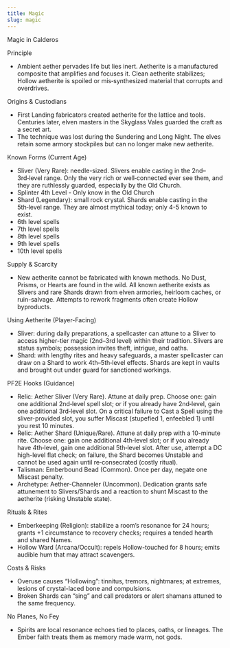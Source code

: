 ```yaml
---
title: Magic
slug: magic
---
```


Magic in Calderos

Principle
- Ambient aether pervades life but lies inert. Aetherite is a manufactured composite that amplifies and focuses it. Clean aetherite stabilizes; Hollow aetherite is spoiled or mis‑synthesized material that corrupts and overdrives.

Origins & Custodians
- First Landing fabricators created aetherite for the lattice and tools. Centuries later, elven masters in the Skyglass Vales guarded the craft as a secret art.
- The technique was lost during the Sundering and Long Night. The elves retain some armory stockpiles but can no longer make new aetherite.

Known Forms (Current Age)
- Sliver (Very Rare): needle-sized. Slivers enable casting in the 2nd–3rd‑level range. Only the very rich or well‑connected ever see them, and they are ruthlessly guarded, especially by the Old Church.
- Splinter 4th Level - Only know in the Old Church
- Shard (Legendary): small rock crystal. Shards enable casting in the 5th‑level range. They are almost mythical today; only 4-5 known to exist.
- 6th level spells
- 7th level spells
- 8th level spells
- 9th level spells
- 10th level spells

Supply & Scarcity
- New aetherite cannot be fabricated with known methods. No Dust, Prisms, or Hearts are found in the wild. All known aetherite exists as Slivers and rare Shards drawn from elven armories, heirloom caches, or ruin-salvage. Attempts to rework fragments often create Hollow byproducts.

Using Aetherite (Player-Facing)
- Sliver: during daily preparations, a spellcaster can attune to a Sliver to access higher-tier magic (2nd–3rd level) within their tradition. Slivers are status symbols; possession invites theft, intrigue, and oaths.
- Shard: with lengthy rites and heavy safeguards, a master spellcaster can draw on a Shard to work 4th–5th‑level effects. Shards are kept in vaults and brought out under guard for sanctioned workings.

PF2E Hooks (Guidance)
- Relic: Aether Sliver (Very Rare). Attune at daily prep. Choose one: gain one additional 2nd‑level spell slot; or if you already have 2nd‑level, gain one additional 3rd‑level slot. On a critical failure to Cast a Spell using the sliver-provided slot, you suffer Miscast (stupefied 1, enfeebled 1) until you rest 10 minutes.
- Relic: Aether Shard (Unique/Rare). Attune at daily prep with a 10-minute rite. Choose one: gain one additional 4th‑level slot; or if you already have 4th‑level, gain one additional 5th‑level slot. After use, attempt a DC high-level flat check; on failure, the Shard becomes Unstable and cannot be used again until re‑consecrated (costly ritual).
- Talisman: Emberbound Bead (Common). Once per day, negate one Miscast penalty.
- Archetype: Aether-Channeler (Uncommon). Dedication grants safe attunement to Slivers/Shards and a reaction to shunt Miscast to the aetherite (risking Unstable state).

Rituals & Rites
- Emberkeeping (Religion): stabilize a room’s resonance for 24 hours; grants +1 circumstance to recovery checks; requires a tended hearth and shared Names.
- Hollow Ward (Arcana/Occult): repels Hollow-touched for 8 hours; emits audible hum that may attract scavengers.

Costs & Risks
- Overuse causes “Hollowing”: tinnitus, tremors, nightmares; at extremes, lesions of crystal-laced bone and compulsions.
- Broken Shards can “sing” and call predators or alert shamans attuned to the same frequency.

No Planes, No Fey
- Spirits are local resonance echoes tied to places, oaths, or lineages. The Ember faith treats them as memory made warm, not gods.
